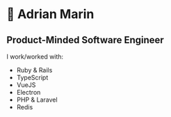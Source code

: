 # 🥑 Adrian Marin

## Product-Minded Software Engineer

I work/worked with:

 - Ruby & Rails
 - TypeScript
 - VueJS
 - Electron
 - PHP & Laravel
 - Redis
 
